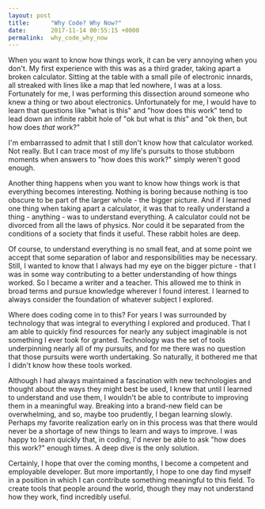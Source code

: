 ```yaml
---
layout: post
title:      "Why Code? Why Now?"
date:       2017-11-14 00:55:15 +0000
permalink:  why_code_why_now
---
```



When you want to know how things work, it can be very annoying when you don't. My first experience with this was as a third grader, taking apart a broken calculator. Sitting at the table with a small pile of electronic innards, all streaked with lines like a map that led nowhere, I was at a loss. Fortunately for me, I was performing this dissection around someone who knew a thing or two about electronics. Unfortunately for me, I would have to learn that questions like "what is this" and "how does this work" tend to lead down an infinite rabbit hole of "ok but what is *this*" and "ok then, but how does *that* work?" 

I'm embarrassed to admit that I still don't know how that calculator worked. Not really. But I can trace most of my life's pursuits to those stubborn moments when answers to "how does this work?" simply weren't good enough.

Another thing happens when you want to know how things work is that everything becomes interesting. Nothing is boring because nothing is too obscure to be part of the larger whole - the bigger picture. And if I learned one thing when taking apart a calculator, it was that to really understand a thing - anything - was to understand everything. A calculator could not be divorced from all the laws of physics. Nor could it be separated from the conditions of a society that finds it useful. These rabbit holes are deep.

Of course, to understand everything is no small feat, and at some point we accept that some separation of labor and responsibilities may be necessary. Still, I wanted to know that I always had my eye on the bigger picture - that I was in some way contributing to a better understanding of how things worked. So I became a writer and a teacher. This allowed me to think in broad terms and pursue knowledge wherever I found interest. I learned to always consider the foundation of whatever subject I explored. 

Where does coding come in to this? For years I was surrounded by technology that was integral to everything I explored and produced. That I am able to quickly find resources for nearly any subject imaginable is not something I ever took for granted. Technology was the set of tools underpinning nearly all of my pursuits, and for me there was no question that those pursuits were worth undertaking. So naturally, it bothered me that I didn't know how these tools worked.

Although I had always maintained a fascination with new technologies and thought about the ways they might best be used, I knew that until I learned to understand and use them, I wouldn't be able to contribute to improving them in a meaningful way. Breaking into a brand-new field can be overwhelming, and so, maybe too prudently, I began learning slowly. Perhaps my favorite realization early on in this process was that there would never be a shortage of new things to learn and ways to improve. I was happy to learn quickly that, in coding, I'd never be able to ask "how does this work?" enough times. A deep dive is the only solution.

Certainly, I hope that over the coming months, I become a competent and employable developer. But more importantly, I hope to one day find myself in a position in which I can contribute something meaningful to this field. To create tools that people around the world, though they may not understand how they work, find incredibly useful.



